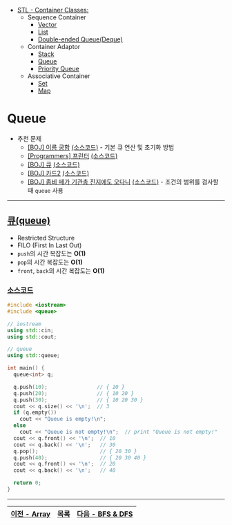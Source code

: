 * [STL - Container Classes:](/stl/)
    * Sequence Container
        * [Vector](/stl/vector/)
        * [List](/stl/list/)
        * [Double-ended Queue(Deque)](/stl/deque/)
    * Container Adaptor
        * [Stack](/stl/stack/)
        * [Queue](/stl/queue/)
        * [Priority Queue](/stl/priority_queue_heap/)
    * Associative Container
        * [Set](/stl/set/)
        * [Map](/stl/map/)

# Queue
* 추천 문제
    * [[BOJ] 이름 궁합](https://www.acmicpc.net/problem/15312) [(소스코드)](./src/name.cc) - 기본 큐 연산 및 초기화 방법
    * [[Programmers] 프린터](https://programmers.co.kr/learn/courses/30/lessons/42587) [(소스코드)](./src/printer.cc)
    * [[BOJ] 큐](https://www.acmicpc.net/problem/10845) [(소스코드)](./src/queue.cc)
    * [[BOJ] 카드2](https://www.acmicpc.net/problem/2164) [(소스코드)](./src/card2.cc)
    * [[BOJ] 좀비 떼가 기관총 진지에도 오다니](https://www.acmicpc.net/problem/19644) [(소스코드)](./src/zombie.cc) - 조건의 범위를 검사할 때 `queue` 사용
---

## [큐(queue)](https://cplusplus.com/reference/queue/queue/)
* Restricted Structure
* FILO (First In Last Out)
* `push`의 시간 복잡도는 <b>O(1)</b>
* `pop`의 시간 복잡도는 <b>O(1)</b>
* `front`, `back`의 시간 복잡도는 <b>O(1)</b>

### [소스코드](./src/exam.cc)
```c++
#include <iostream>
#include <queue>

// iostream
using std::cin;
using std::cout;

// queue
using std::queue;

int main() {
  queue<int> q;

  q.push(10);                // { 10 }
  q.push(20);                // { 10 20 }
  q.push(30);                // { 10 20 30 }
  cout << q.size() << '\n';  // 3
  if (q.empty())
    cout << "Queue is empty!\n";
  else
    cout << "Queue is not empty!\n";  // print "Queue is not empty!"
  cout << q.front() << '\n';  // 10
  cout << q.back() << '\n';   // 30
  q.pop();                    // { 20 30 }
  q.push(40);                 // { 20 30 40 }
  cout << q.front() << '\n';  // 20
  cout << q.back() << '\n';   // 40

  return 0;
}

```

---
|[이전 - Array](/array/)|[목록](https://github.com/RyanJeong/CP#index)|[다음 - BFS & DFS](/bfs_dfs/)|
|-|-|-|